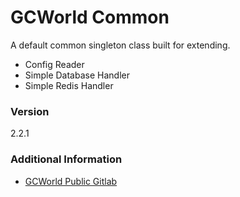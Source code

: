 # GCWorld Common

A default common singleton class built for extending.

  - Config Reader
  - Simple Database Handler
  - Simple Redis Handler

### Version
2.2.1

### Additional Information

* [GCWorld Public Gitlab](https://gitlab.konghack.com/groups/GCWorld)

